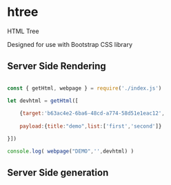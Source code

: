 # htree

HTML Tree

Designed for use with Bootstrap CSS library

## Server Side Rendering

```javascript

const { getHtml, webpage } = require('./index.js')

let devhtml = getHtml([
    
    {target:'b63ac4e2-6ba6-48cd-a774-58d51e1eac12', 
    
    payload:{title:"demo",list:['first','second']}

}])

console.log( webpage("DEMO",'',devhtml) )


```

## Server Side generation

```javascript

```

